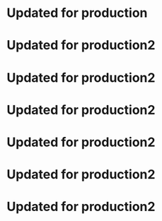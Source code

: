 # Updated for production
# Updated for production2 
# Updated for production2 
# Updated for production2 
# Updated for production2 
# Updated for production2 
# Updated for production2 
